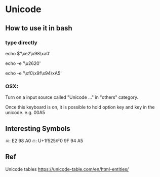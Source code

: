 # Unicode 



## How to use it in bash

### type directly

echo $'\xe2\x98\xa0'

echo -e '\u2620' 

echo -e '\xf0\x9f\x94\xA5'


### OSX: 

Turn on a input source called "Unicode ..." in "others" category. 

Once this keyboard is on, it is possible to hold option key and key in the unicode. e.g. 00A5


## Interesting Symbols

☠: E2 98 A0
🔥: U+1f525/F0 9F 94 A5


## Ref

Unicode tables
https://unicode-table.com/en/html-entities/
